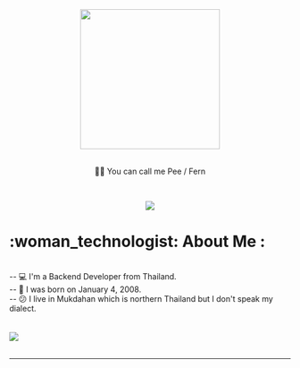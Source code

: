 <div id="header" align="center">
  <img src="https://media.tenor.com/PDJrqI6ktv8AAAAi/anime-girl.gif" width="250"/>
</div>
<br>
<p align="center">
  🥐🥨 You can call me <a>Pee / Fern</a>
</p>
<br>
<p align="center">
  <a href="https://skillicons.dev">
    <img src="https://skillicons.dev/icons?i=stackoverflow,github,linux,docker,js,react,bootstrap,nodejs,express,mysql,mongodb" />
  </a>
</p>
<h1>:woman_technologist: About Me :</h1>
 <br>
<div>
  -- 💻 I'm a Backend Developer from Thailand. <br>
  -- 👶 I was born on January 4, 2008. <br>
  -- 😕 I live in Mukdahan which is northern Thailand but I don't speak my dialect.
<br>
</div>
<br>
<br>
<picture>
  <source
    srcset="https://github-readme-stats.vercel.app/api?username=beruhren-ely&show_icons=true&theme=radical"
    media="(prefers-color-scheme: dark)"
  />
  <source
    srcset="https://github-readme-stats.vercel.app/api?username=beruhren-ely&show_icons=true"
    media="(prefers-color-scheme: light), (prefers-color-scheme: no-preference)"
  />
  <img src="https://github-readme-stats.vercel.app/api?username=beruhren-ely&show_icons=true" />
</picture>
<br>
<br>
<hr>
